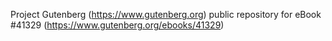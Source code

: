 Project Gutenberg (https://www.gutenberg.org) public repository for eBook #41329 (https://www.gutenberg.org/ebooks/41329)

